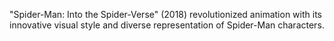 "Spider-Man: Into the Spider-Verse" (2018) revolutionized animation with its innovative visual style and diverse representation of Spider-Man characters.
